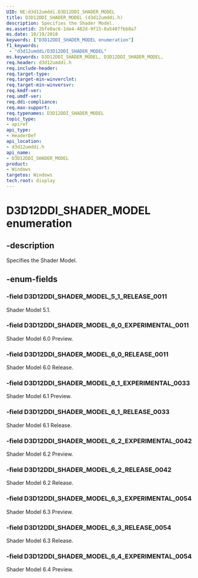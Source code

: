 ```yaml
---
UID: NE:d3d12umddi.D3D12DDI_SHADER_MODEL
title: D3D12DDI_SHADER_MODEL (d3d12umddi.h)
description: Specifies the Shader Model.
ms.assetid: 2bfe0ac6-1de4-482d-9f15-8a5407fbb8a7
ms.date: 10/19/2018
keywords: ["D3D12DDI_SHADER_MODEL enumeration"]
f1_keywords:
 - "d3d12umddi/D3D12DDI_SHADER_MODEL"
ms.keywords: D3D12DDI_SHADER_MODEL, D3D12DDI_SHADER_MODEL,
req.header: d3d12umddi.h
req.include-header:
req.target-type:
req.target-min-winverclnt:
req.target-min-winversvr:
req.kmdf-ver:
req.umdf-ver:
req.ddi-compliance:
req.max-support:
req.typenames: D3D12DDI_SHADER_MODEL
topic_type:
- apiref
api_type:
- HeaderDef
api_location:
- d3d12umddi.h
api_name:
- D3D12DDI_SHADER_MODEL
product: 
- Windows
targetos: Windows
tech.root: display
---
```


# D3D12DDI_SHADER_MODEL enumeration

## -description

Specifies the Shader Model.

## -enum-fields

### -field D3D12DDI_SHADER_MODEL_5_1_RELEASE_0011

Shader Model 5.1.

### -field D3D12DDI_SHADER_MODEL_6_0_EXPERIMENTAL_0011

Shader Model 6.0 Preview.

### -field D3D12DDI_SHADER_MODEL_6_0_RELEASE_0011

Shader Model 6.0 Release.

### -field D3D12DDI_SHADER_MODEL_6_1_EXPERIMENTAL_0033

Shader Model 6.1 Preview.

### -field D3D12DDI_SHADER_MODEL_6_1_RELEASE_0033

Shader Model 6.1 Release.

### -field D3D12DDI_SHADER_MODEL_6_2_EXPERIMENTAL_0042

Shader Model 6.2 Preview.

### -field D3D12DDI_SHADER_MODEL_6_2_RELEASE_0042

Shader Model 6.2 Release.

### -field D3D12DDI_SHADER_MODEL_6_3_EXPERIMENTAL_0054 

Shader Model 6.3 Preview.

### -field D3D12DDI_SHADER_MODEL_6_3_RELEASE_0054 

Shader Model 6.3 Release.

### -field D3D12DDI_SHADER_MODEL_6_4_EXPERIMENTAL_0054 

Shader Model 6.4 Preview.
